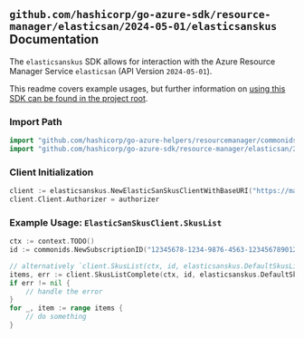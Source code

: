 
## `github.com/hashicorp/go-azure-sdk/resource-manager/elasticsan/2024-05-01/elasticsanskus` Documentation

The `elasticsanskus` SDK allows for interaction with the Azure Resource Manager Service `elasticsan` (API Version `2024-05-01`).

This readme covers example usages, but further information on [using this SDK can be found in the project root](https://github.com/hashicorp/go-azure-sdk/tree/main/docs).

### Import Path

```go
import "github.com/hashicorp/go-azure-helpers/resourcemanager/commonids"
import "github.com/hashicorp/go-azure-sdk/resource-manager/elasticsan/2024-05-01/elasticsanskus"
```


### Client Initialization

```go
client := elasticsanskus.NewElasticSanSkusClientWithBaseURI("https://management.azure.com")
client.Client.Authorizer = authorizer
```


### Example Usage: `ElasticSanSkusClient.SkusList`

```go
ctx := context.TODO()
id := commonids.NewSubscriptionID("12345678-1234-9876-4563-123456789012")

// alternatively `client.SkusList(ctx, id, elasticsanskus.DefaultSkusListOperationOptions())` can be used to do batched pagination
items, err := client.SkusListComplete(ctx, id, elasticsanskus.DefaultSkusListOperationOptions())
if err != nil {
	// handle the error
}
for _, item := range items {
	// do something
}
```
